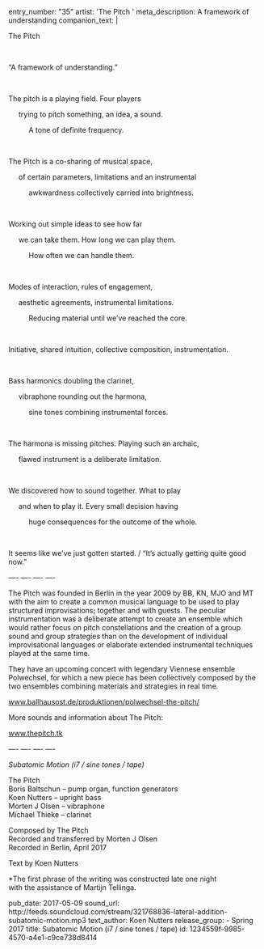 entry_number: "35"
artist: 'The Pitch '
meta_description: A framework of understanding
companion_text: |
  <p>The Pitch
  </p>
  <p><br>
  </p>
  <p>“A framework of understanding.”
  </p>
  <p><br>
  </p>
  <p>The pitch is a playing field. Four players
  </p>
  <p style="margin-left: 20px;">trying to pitch something, an idea, a sound.
  </p>
  <p style="margin-left: 40px;">A tone of definite frequency.
  </p>
  <p><br>
  </p>
  <p>The Pitch is a co-sharing of musical space,
  </p>
  <p style="margin-left: 20px;">of certain parameters, limitations and an instrumental
  </p>
  <p style="margin-left: 40px;">awkwardness collectively carried into brightness.
  </p>
  <p style="margin-left: 40px;"><br>
  </p>
  <p>Working out simple ideas to see how far
  </p>
  <p style="margin-left: 20px;">we can take them. How long we can play them.
  </p>
  <p style="margin-left: 40px;">How often we can handle them.
  </p>
  <p style="margin-left: 40px;"><br>
  </p>
  <p>Modes of interaction, rules of engagement,
  </p>
  <p style="margin-left: 20px;">aesthetic agreements, instrumental limitations.
  </p>
  <p style="margin-left: 40px;">Reducing material until we’ve reached the core.
  </p>
  <p style="margin-left: 40px;"><br>
  </p>
  <p>Initiative, shared intuition, collective composition, instrumentation.
  </p>
  <p><br>
  </p>
  <p>Bass harmonics doubling the clarinet,
  </p>
  <p style="margin-left: 20px;">vibraphone rounding out the harmona,
  </p>
  <p style="margin-left: 40px;">sine tones combining instrumental forces.
  </p>
  <p style="margin-left: 40px;"><br>
  </p>
  <p>The harmona is missing pitches. Playing such an archaic,
  </p>
  <p style="margin-left: 20px;">flawed instrument is a deliberate limitation.
  </p>
  <p><br>
  </p>
  <p>We discovered how to sound together. What to play
  </p>
  <p style="margin-left: 20px;">and when to play it. Every small decision having
  </p>
  <p style="margin-left: 40px;">huge consequences for the outcome of the whole.
  </p>
  <p style="margin-left: 40px;"><br>
  </p>
  <p>It seems like we’ve just gotten started. / “It’s actually getting quite good now.”
  </p>
  <p>—- —- —- —-
  </p>
  <p>The Pitch was founded in Berlin in the year 2009 by BB, KN, MJO and MT with the aim to create a common musical language to be used to play structured improvisations; together and with guests. The peculiar instrumentation was a deliberate attempt to create an ensemble which would rather focus on pitch constellations and the creation of a group sound and group strategies than on the development of individual improvisational languages or elaborate extended instrumental techniques played at the same time.
  </p>
  <p>They have an upcoming concert with legendary Viennese ensemble Polwechsel, for which a new piece has been collectively composed by the two ensembles combining materials and strategies in real time.
  </p>
  <p><a href="http://www.ballhausost.de/produktionen/polwechsel-the-pitch/">www.ballhausost.de/produktionen/polwechsel-the-pitch/</a>
  </p>
  <p>More sounds and information about The Pitch:
  </p>
  <p><a href="http://www.thepitch.tk/">www.thepitch.tk</a>
  </p>
  <p>—- —- —- —-
  </p>
  <p><em>Subatomic Motion (i7 / sine tones / tape)</em>
  </p>
  <p>The Pitch<br>Boris Baltschun – pump organ, function generators<br>Koen Nutters – upright bass<br>Morten J Olsen – vibraphone<br>Michael Thieke – clarinet
  </p>
  <p>Composed by The Pitch<br>Recorded and transferred by Morten J Olsen<br>Recorded in Berlin, April 2017
  </p>
  <p>Text by Koen Nutters
  </p>
  <p>*The first phrase of the writing was constructed late one night<br>with the assistance of Martijn Tellinga.
  </p>
pub_date: 2017-05-09
sound_url: http://feeds.soundcloud.com/stream/321768836-lateral-addition-subatomic-motion.mp3
text_author: Koen Nutters
release_group:
  - Spring 2017
title: Subatomic Motion (i7 / sine tones / tape)
id: 1234559f-9985-4570-a4e1-c9ce738d8414

